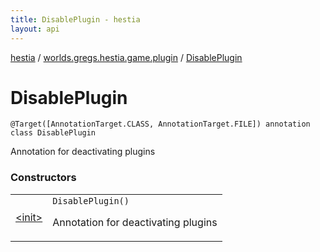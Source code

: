 ```yaml
---
title: DisablePlugin - hestia
layout: api
---
```


<div class='api-docs-breadcrumbs'><a href="../../index.html">hestia</a> / <a href="../index.html">worlds.gregs.hestia.game.plugin</a> / <a href="./index.html">DisablePlugin</a></div>

# DisablePlugin

<div class="signature"><code><span class="identifier">@Target</span><span class="symbol">(</span>[AnnotationTarget.CLASS, AnnotationTarget.FILE]<span class="symbol">)</span> <span class="keyword">annotation</span> <span class="keyword">class </span><span class="identifier">DisablePlugin</span></code></div>

Annotation for deactivating plugins

### Constructors

<table class="api-docs-table">
<tbody>
<tr>
<td markdown="1">

<a href="-init-.html">&lt;init&gt;</a>


</td>
<td markdown="1">
<div class="signature"><code><span class="identifier">DisablePlugin</span><span class="symbol">(</span><span class="symbol">)</span></code></div>

Annotation for deactivating plugins


</td>
</tr>
</tbody>
</table>
